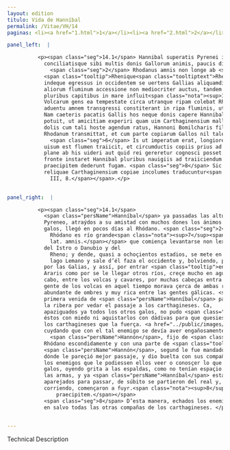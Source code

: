 ```yaml
---
layout: edition
titulo: Vida de Hanníbal
permalink: /Vitae/VH/14
paginas: <li><a href="1.html">1</a></li><li><a href="2.html">2</a></li><li><a href="3.html">3</a></li><li><a href="4.html">4</a></li><li><a href="5.html">5</a></li><li><a href="6.html">6</a></li><li><a href="7.html">7</a></li><li><a href="8.html">8</a></li><li><a href="9.html">9</a></li><li><a href="10.html">10</a></li><li><a href="11.html">11</a></li><li><a href="12.html">12</a></li><li><a href="13.html">13</a></li><li><a href="14.html">14</a></li><li><a href="15.html">15</a></li><li><a href="16.html">16</a></li><li><a href="17.html">17</a></li><li><a href="18.html">18</a></li><li><a href="19.html">19</a></li><li><a href="20.html">20</a></li><li><a href="21.html">21</a></li><li><a href="22.html">22</a></li><li><a href="23.html">23</a></li><li><a href="24.html">24</a></li><li><a href="25.html">25</a></li><li><a href="26.html">26</a></li><li><a href="27.html">27</a></li><li><a href="28.html">28</a></li><li><a href="29.html">29</a></li><li><a href="30.html">30</a></li><li><a href="31.html">31</a></li><li><a href="32.html">32</a></li><li><a href="33.html">33</a></li><li><a href="34.html">34</a></li><li><a href="35.html">35</a></li><li><a href="36.html">36</a></li><li><a href="37.html">37</a></li><li><a href="38.html">38</a></li><li><a href="39.html">39</a></li><li><a href="40.html">40</a></li><li><a href="41.html">41</a></li><li><a href="42.html">42</a></li><li><a href="43.html">43</a></li><li><a href="44.html">44</a></li><li><a href="45.html">45</a></li><li><a href="46.html">46</a></li><li><a href="47.html">47</a></li><li><a href="48.html">48</a></li><li><a href="49.html">49</a></li><li><a href="50.html">50</a></li><li><a href="51.html">51</a></li><li><a href="52.html">52</a></li><li><a href="53.html">53</a></li><li><a href="54.html">54</a></li><li><a href="55.html">55</a></li><li><a href="56.html">56</a></li><li><a href="57.html">57</a></li><li><a href="58.html">58</a></li><li><a href="59.html">59</a></li><li><a href="60.html">60</a></li><li><a href="61.html">61</a></li><li><a href="62.html">62</a></li><li><a href="63.html">63</a></li><li><a href="64.html">64</a></li><li><a href="65.html">65</a></li><li><a href="66.html">66</a></li><li><a href="67.html">67</a></li><li><a href="68.html">68</a></li><li><a href="69.html">69</a></li><li><a href="70.html">70</a></li><li><a href="71.html">71</a></li><li><a href="72.html">72</a></li><li><a href="73.html">73</a></li><li><a href="74.html">74</a></li><li><a href="75.html">75</a></li><li><a href="76.html">76</a></li><li><a href="77.html">77</a></li><li><a href="78.html">78</a></li><li><a href="79.html">79</a></li><li><a href="80.html">80</a></li><li><a href="81.html">81</a></li><li><a href="82.html">82</a></li><li><a href="83.html">83</a></li><li><a href="84.html">84</a></li><li><a href="85.html">85</a></li><li><a href="86.html">86</a></li><li><a href="87.html">87</a></li><li><a href="88.html">88</a></li><li><a href="89.html">89</a></li><li><a href="90.html">90</a></li><li><a href="91.html">91</a></li><li><a href="92.html">92</a></li><li><a href="93.html">93</a></li><li><a href="94.html">94</a></li><li><a href="95.html">95</a></li><li><a href="96.html">96</a></li>

panel_left:  |

          <p><span class="seg">14.1</span> Hannibal superatis Pyrenei iugis
            conciliatisque sibi multis donis Gallorum animis, paucis diebus ad Rhodanum uenit.
              <span class="seg">2</span> Rhodanus amnis non longe ab <span class="tooltip">Istre<span class="tooltiptext">istro <span class="siglas">E</span> histri <span class="siglas">F R S U W</span> histre <span class="siglas">G s r</span> histro <span class="siglas">M</span> istri <span class="siglas">N</span> hystri <span class="siglas">P</span> </span></span>
            <span class="tooltip">Rhenique<span class="tooltiptext">Rhemique <span class="siglas">G S r</span> </span></span> fontibus surgens, octingentis prope emensis stadiis in lacum Lemannum se condit,
            indeque egressus in occidentem se uertens Gallias aliquamdiu dirimit, Ararisque et
            aliorum fluminum accessione non mediocriter auctus, tandem inter Volcas et Cauares
            pluribus capitibus in mare influit<span class="nota"><sup>15</sup><span class="texto_nota">Livio XXI, 26.</span></span>. <span class="seg">3</span>
            Volcarum gens ea tempestate circa utranque ripam colebat Rhodani, hominum <span class="tooltip">abundantissima<span class="tooltiptext">habundantissima <span class="siglas">F S W</span> </span></span> erat et inter Gallicas gentes opulentissima. <span class="seg">4</span> Hi primo Hannibalis
            aduentu amnem transgressi constiterant in ripa fluminis, ut Poenos transitu prohiberent.
            Nam caeteris pacatis Gallis hos neque donis capere Hannibal, neque metu compellere
            potuit, ut amicitiam experiri quam uim Carthaginensium mallent. <span class="seg">5</span> Igitur
            dolis cum tali hoste agendum ratus, Hannoni Bomilcharis filio praecipit, ut occulte
            Rhodanum transmittat, et cum parte copiarum Gallos nil tale opinantes adoriatur.
              <span class="seg">6</span> Is ut imperatum erat, longiore itinere progressus, ubi commodissimum
            uisum est flumen traiicit, et circumductis copiis prius ad hostium castra peruenit, quam
            plane ab his uideri aut quid rei gereretur cognosci posset. <span class="seg">7</span> Galli <span class="tooltip">clamore a tergo<span class="tooltiptext">a tergo clamore <span class="siglas">F W</span> </span></span> audito, cum neque consilii habendi neque arma capiendi spatium daretur, et iam a
            fronte instaret Hannibal pluribus nauigiis ad traiiciendum <span class="tooltip">paratis<span class="tooltiptext">paratus <span class="siglas">E F G M N R S U W r s</span> </span></span>, subito castris excessere, et quantum cursu ac uiribus efficere potuerunt, se in
            praecipitem dederunt fugam. <span class="seg">8</span> Sic igitur ex aduersa ripa hostibus pulsis
            reliquae Carthaginensium copiae incolumes traducuntur<span class="nota"><sup>16</sup><span class="texto_nota">Livio XXI, 26; Polibio
              III, 8.</span></span>.</p>
        

panel_right:  |

          <p><span class="seg">14.1</span>
            <span class="persName">Hanníbal</span> ya passadas las alturas del
            Pyreneo, atraýdos a su amistad con muchos dones los ánimos de los
            galos, llegó en pocos días al Rhódano. <span class="seg">2</span> El
              Rhódano es río grande<span class="nota"><sup>7</sup><span class="texto_nota">río grande: traducción del
              lat. amnis.</span></span> que comiença levantarse non lexos de las fuentes
            del Istro o Danubio y del
              Rheno; y dende, quasi a ochoçientos estadios, se mete en el
              lago Lemano y sale d’él faza el occidente y, bolviendo, passa
            por las Galias, y assí, por entrar <span class="tooltip">en el río<span class="tooltiptext">enel el rio  </span></span>
            Araris como por se le llegar otros ríos, creçe mucho en aguas; al
            cabo, entre los volcas y cavares, por muchas cabeças entra en el mar. <span class="seg">3</span> La
            gente de los volcas en aquel tiempo morava çerca de ambas riberas del Rhódano y era muy
            abundante de ombres y muy rica entre las gentes gálicas. <span class="seg">4</span> Aquestos en la
            primera venida de <span class="persName">Hanníbal</span> passaron el río y detoviéronse ende en
            la ribera por vedar el passaje a los carthagineses. Ca,
            apaziguados ya todos los otros galos, no pudo <span class="persName">Hanníbal</span> compelir a
            éstos con miedo ni aquistarlos con dádivas para que quesiessen más provar la amistad de
            los carthagineses que la fuerça. <a href="../public/images/1491/168r.png" target="new"><img class="facs" src="https://alfonsodepalencia.github.io/Vitae/public/images/facs_icon.jpg"/></a>[168r,b] <span class="seg">5</span> Assí que él,
            cuydando que con el tal enemigo se devía aver engañosamente, mandó a
              <span class="persName">Hannón</span>, fijo de <span class="persName">Bomílcar</span>, que passasse el
            Rhódano escondidamente y con una parte de <span class="tooltip">las<span class="tooltiptext">los  </span></span> compañas acometa a los galos mientra que d’esto estavan descuydados. <span class="seg">6</span>
            <span class="persName">Hannón</span>, segund le fue mandado, yendo rodeando, passó el río por
            dónde le pareçió mejor passaje, y dio buelta con sus compañas y llegó primero al real de
            los enemigos que le podiessen ellos veer o conosçer lo que se fazía. <span class="seg">7</span> Los
            galos, oyendo grita a las espaldas, como no tenían espaçio de aver consejo, nin de tomar
            las armas, y ya <span class="persName">Hanníbal</span> estava a la fruente con muchos navíos
            aparejados para passar, de súbito se partieron del real y, quanto más podieron yr
            corriendo, començaron a fuyr.<span class="nota"><sup>8</sup><span class="texto_nota">P. omite el lat. in
                praecipitem.</span></span>
            <span class="seg">8</span> D’esta manera, echados los enemigos de la ribera contraria, passaron el río
            en salvo todas las otras compañas de los carthagineses. </p>
        

---
```


Technical Description 